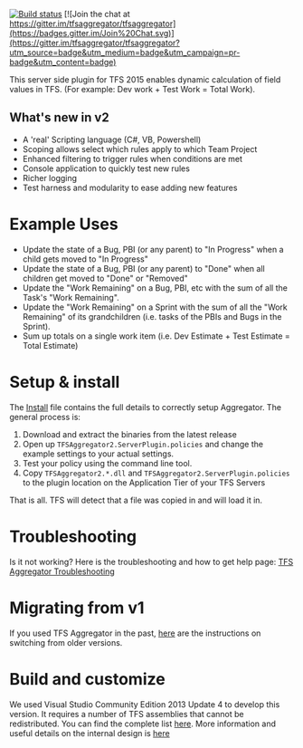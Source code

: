 
[![Build status](https://ci.appveyor.com/api/projects/status/github/tfsaggregator/tfsaggregator?svg=true)](https://ci.appveyor.com/project/giuliov/tfsaggregator)
[![Join the chat at https://gitter.im/tfsaggregator/tfsaggregator](https://badges.gitter.im/Join%20Chat.svg)](https://gitter.im/tfsaggregator/tfsaggregator?utm_source=badge&utm_medium=badge&utm_campaign=pr-badge&utm_content=badge)

This server side plugin for TFS 2015 enables dynamic calculation of field values in TFS.
(For example: Dev work + Test Work = Total Work).

## What's new in v2

 * A 'real' Scripting language (C#, VB, Powershell)
 * Scoping allows select which rules apply to which Team Project
 * Enhanced filtering to trigger rules when conditions are met
 * Console application to quickly test new rules
 * Richer logging
 * Test harness and modularity to ease adding new features

Example Uses
================================================

 - Update the state of a Bug, PBI (or any parent) to "In Progress" when a child gets moved to "In Progress"
 - Update the state of a Bug, PBI (or any parent) to "Done" when all children get moved to "Done" or "Removed"
 - Update the "Work Remaining" on a Bug, PBI, etc with the sum of all the Task's "Work Remaining".
 - Update the "Work Remaining" on a Sprint with the sum of all the "Work Remaining" of its grandchildren (i.e. tasks of the PBIs and Bugs in the Sprint).
 - Sum up totals on a single work item (i.e. Dev Estimate + Test Estimate = Total Estimate)


Setup & install
================================================

The [Install](https://github.com/tfsaggregator/tfsaggregator/releases/download/2.0.22-master/tfsaggregator-2.0.22-master.zip) file contains the full details to correctly setup Aggregator. The general process is:

 1. Download and extract the binaries from the latest release
 2. Open up `TFSAggregator2.ServerPlugin.policies` and change the example settings to your actual settings.
 3. Test your policy using the command line tool.
 4. Copy `TFSAggregator2.*.dll` and `TFSAggregator2.ServerPlugin.policies` to the plugin location on the Application Tier of your TFS Servers

That is all. TFS will detect that a file was copied in and will load it in.


Troubleshooting
================================================
Is it not working? Here is the troubleshooting and how to get help page: [TFS Aggregator Troubleshooting](docs/Troubleshooting.md)


Migrating from v1
================================================
If you used TFS Aggregator in the past, [here](docs/Upgrade-from-v1.md) are the instructions on switching from older versions.


Build and customize
================================================
We used Visual Studio Community Edition 2013 Update 4 to develop this version.
It requires a number of TFS assemblies that cannot be redistributed. You can find the complete list [here](references/PLACEHOLDER.txt).
More information and useful details on the internal design is [here](docs/Internals.md)
